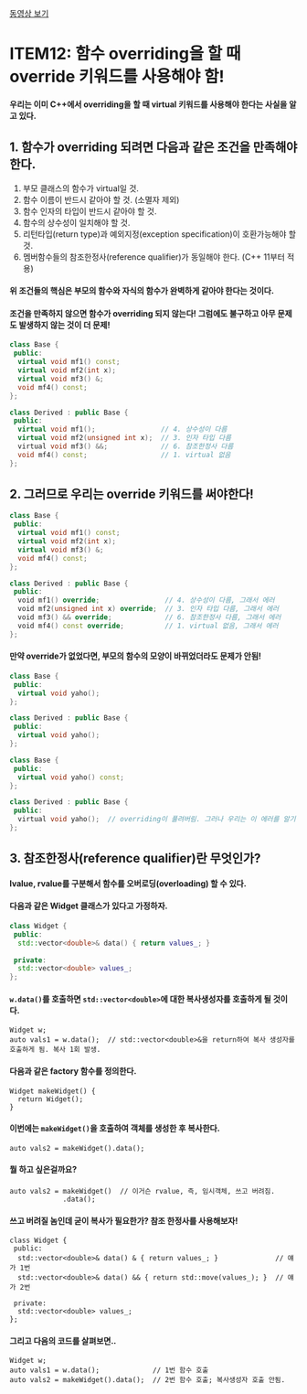 [동영상 보기](https://www.youtube.com/watch?v=33pEPpMph3c&feature=youtu.be)

# ITEM12: 함수 overriding을 할 때 override 키워드를 사용해야 함!

#### 우리는 이미 C++에서 overriding을 할 때 virtual 키워드를 사용해야 한다는 사실을 알고 있다.

## 1. 함수가 overriding 되려면 다음과 같은 조건을 만족해야 한다.
1. 부모 클래스의 함수가 virtual일 것.
2. 함수 이름이 반드시 같아야 할 것. (소멸자 제외)
3. 함수 인자의 타입이 반드시 같아야 할 것.
4. 함수의 상수성이 일치해야 할 것.
5. 리턴타입(return type)과 예외지정(exception specification)이 호환가능해야 할 것.
6. 멤버함수들의 참조한정사(reference qualifier)가 동일해야 한다. (C++ 11부터 적용)

#### 위 조건들의 핵심은 부모의 함수와 자식의 함수가 완벽하게 같아야 한다는 것이다.

#### 조건을 만족하지 않으면 함수가 overriding 되지 않는다! 그럼에도 불구하고 아무 문제도 발생하지 않는 것이 더 문제!
```c++
class Base {
 public:
  virtual void mf1() const;
  virtual void mf2(int x);
  virtual void mf3() &;
  void mf4() const;
};

class Derived : public Base {
 public:
  virtual void mf1();                // 4. 상수성이 다름
  virtual void mf2(unsigned int x);  // 3. 인자 타입 다름
  virtual void mf3() &&;             // 6. 참조한정사 다름
  void mf4() const;                  // 1. virtual 없음
};
```

## 2. 그러므로 우리는 override 키워드를 써야한다!
```c++
class Base {
 public:
  virtual void mf1() const;
  virtual void mf2(int x);
  virtual void mf3() &;
  void mf4() const;
};

class Derived : public Base {
 public:
  void mf1() override;                // 4. 상수성이 다름, 그래서 에러
  void mf2(unsigned int x) override;  // 3. 인자 타입 다름, 그래서 에러
  void mf3() && override;             // 6. 참조한정사 다름, 그래서 에러
  void mf4() const override;          // 1. virtual 없음, 그래서 에러
};
```
#### 만약 override가 없었다면, 부모의 함수의 모양이 바뀌었더라도 문제가 안됨!
```c++
class Base {
 public:
  virtual void yaho();
};

class Derived : public Base {
 public:
  virtual void yaho();
};
```

```c++
class Base {
 public:
  virtual void yaho() const;
};

class Derived : public Base {
 public:
  virtual void yaho();  // overriding이 풀려버림. 그러나 우리는 이 에러를 알기 힘들다.
};
```

## 3. 참조한정사(reference qualifier)란 무엇인가?
#### lvalue, rvalue를 구분해서 함수를 오버로딩(overloading) 할 수 있다.
#### 다음과 같은 Widget 클래스가 있다고 가정하자.
```c++
class Widget {
 public:
  std::vector<double>& data() { return values_; }
  
 private:
  std::vector<double> values_;
};
```
#### ```w.data()```를 호출하면 ```std::vector<double>```에 대한 복사생성자를 호출하게 될 것이다.
```
Widget w;
auto vals1 = w.data();  // std::vector<double>&을 return하여 복사 생성자를 호출하게 됨. 복사 1회 발생.
```
#### 다음과 같은 factory 함수를 정의한다.
```
Widget makeWidget() {
  return Widget();
}
```
#### 이번에는 ```makeWidget()```을 호출하여 객체를 생성한 후 복사한다.
```
auto vals2 = makeWidget().data();
```
#### 뭘 하고 싶은걸까요?
```
auto vals2 = makeWidget()  // 이거슨 rvalue, 즉, 임시객체, 쓰고 버려짐.
             .data();
```
#### 쓰고 버려질 놈인데 굳이 복사가 필요한가? 참조 한정사를 사용해보자!
```
class Widget {
 public:
  std::vector<double>& data() & { return values_; }              // 얘가 1번
  std::vector<double>& data() && { return std::move(values_); }  // 얘가 2번
  
 private:
  std::vector<double> values_;
};
```
#### 그리고 다음의 코드를 살펴보면..
```
Widget w;
auto vals1 = w.data();             // 1번 함수 호출
auto vals2 = makeWidget().data();  // 2번 함수 호출; 복사생성자 호출 안됨.
```
